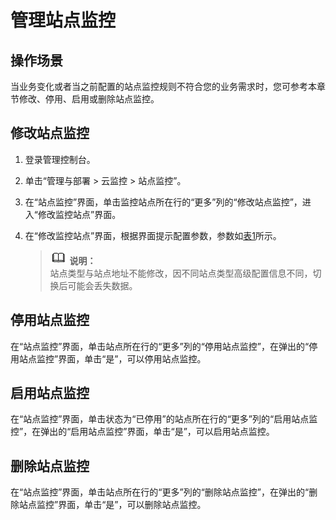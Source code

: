 # 管理站点监控<a name="ZH-CN_TOPIC_0090332137"></a>

## 操作场景<a name="section4294748124510"></a>

当业务变化或者当之前配置的站点监控规则不符合您的业务需求时，您可参考本章节修改、停用、启用或删除站点监控。

## 修改站点监控<a name="section115354303459"></a>

1.  登录管理控制台。
2.  单击“管理与部署 \> 云监控 \> 站点监控”。
3.  在“站点监控”界面，单击监控站点所在行的“更多”列的“修改站点监控”，进入“修改监控站点”界面。
4.  在“修改监控站点”界面，根据界面提示配置参数，参数如[表1](创建站点监控.md#table133239595719)所示。

    >![](public_sys-resources/icon-note.gif) **说明：**   
    >站点类型与站点地址不能修改，因不同站点类型高级配置信息不同，切换后可能会丢失数据。  


## 停用站点监控<a name="section373754931019"></a>

在“站点监控”界面，单击站点所在行的“更多”列的“停用站点监控”，在弹出的“停用站点监控”界面，单击“是”，可以停用站点监控。

## 启用站点监控<a name="section11823181117118"></a>

在“站点监控”界面，单击状态为“已停用”的站点所在行的“更多”列的“启用站点监控”，在弹出的“启用站点监控”界面，单击“是”，可以启用站点监控。

## 删除站点监控<a name="section27444549117"></a>

在“站点监控”界面，单击站点所在行的“更多”列的“删除站点监控”，在弹出的“删除站点监控”界面，单击“是”，可以删除站点监控。

